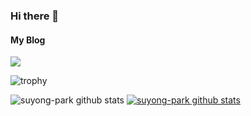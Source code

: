 ### Hi there 👋

#### My Blog
<a href="[https://velog.io/@spdlqjfire]" target="_blank"><img src="https://img.shields.io/badge/[velog]-[20C997]?style=flat-square&logo=[Velog]&logoColor=white"/></a>

![trophy](https://github-profile-trophy.vercel.app/?username=suyong-park)

![suyong-park github stats](https://github-readme-stats.vercel.app/api?username=suyong-park&show_icons=true)
[![suyong-park github stats](https://github-readme-stats.vercel.app/api/top-langs/?username=suyong-park&show_icons=true&hide_border=true&title_color=004386&icon_color=004386&layout=compact)](https://github.com/suyong-park)

<!--
**suyong-park/suyong-park** is a ✨ _special_ ✨ repository because its `README.md` (this file) appears on your GitHub profile.

Here are some ideas to get you started:

- 🔭 I’m currently working on ...
- 🌱 I’m currently learning ...
- 👯 I’m looking to collaborate on ...
- 🤔 I’m looking for help with ...
- 💬 Ask me about ...
- 📫 How to reach me: ...
- 😄 Pronouns: ...
- ⚡ Fun fact: ...
-->
